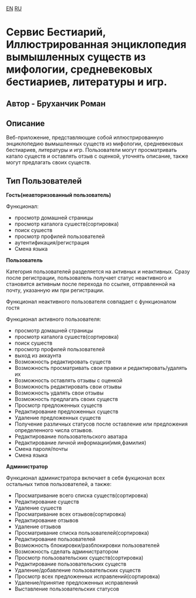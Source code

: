 [EN](/README.md) [RU](/README.ru.md)
# Сервис Бестиарий, Иллюстрированная энциклопедия вымышленных существ из мифологии, средневековых бестиариев, литературы и игр.
## Автор - Бруханчик Роман

## Описание 
Веб-приложение, представляющие собой иллюстрированную энциклопедию вымышленных существ из мифологии, средневековых бестиариев, литературы и игр. Пользователи могут просматривать катало существ и оставлять отзыв с оценкой, уточнять описание, также могут предлагать своих существ.
## Тип Пользователей
**Гость(неавторизованный пользователь)**

Функционал:
* просмотр домашней страницы
* просмотр каталога сушеств(сортировка)
* поиск сушеств
* просмотр профилей пользователей
* аутентификация/регистрация
* Смена языка

**Пользователь**

Категория пользователей разделяется на активных и неактивных.
Сразу после регистрации, пользователь получает статус неактивного и становится активным после перехода по ссылке, отправленной на почту, указанную им при регистрации.

Функционал неактивного пользователя совпадает с функционалом гостя

Функционал активного пользователя:
* просмотр домашней страницы
* просмотр каталога сушеств(сортировка)
* поиск сушеств
* просмотр профилей пользователей
* выход из аккаунта
* Возможность редактировать существ
* Возможность просматривать свои правки и редактировать/удалять их 
* Возможность оставлять отзывы с оценкой
* Возможность редактировать свои отзывы
* Возможность удалять свои отзывы
* Возможность предлагать своих существ
* Просмотр предложенных существ
* Редактирование предложенных существ
* Удаление предложенных существ
* Получение различных статусов после оставление или предложения определенного числа отзывов.
* Редактирование пользовательского аватара
* Редактирование личной информации(имя,фамилия)
* Смена пароля/почты
* Смена языка

**Администратор**

Функционал администратора включает в себя фукционал всех остальных типов пользователей, а также:
* Просматривание всего списка существ(сортировка)
* Редактирование существ
* Удаление сушеств
* Просматривание всех отзывов(сортировка)
* Редактирование отзывов
* Удаление отзывов
* Просматривание списка пользователей(сортировка)
* Редактирование пользователей
* Возможность блокировки/разблокировки пользователей
* Возможность сделать администратором
* Просмотр пользовательских существ(сортировка)
* Редактирование пользовательских существ
* Удаление/добавление пользовательских существ
* Просмотр всех предложенных исправлений(сортировка)
* Удаление/принятие предложенных исправлений
* Выставление пользовательских статусов
